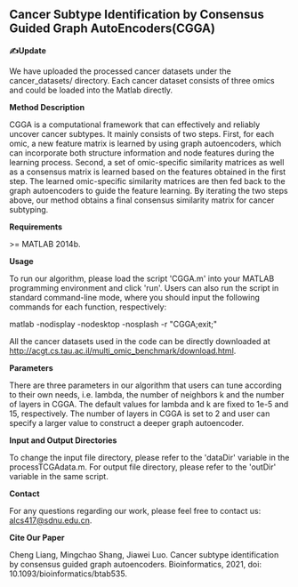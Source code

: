 ## Cancer Subtype Identification by Consensus Guided Graph AutoEncoders(CGGA)

**:writing_hand:Update**

We have uploaded the processed cancer datasets under the cancer_datasets/ directory. Each cancer dataset consists of three omics and could be loaded into the Matlab directly.

**Method Description**

CGGA is a computational framework that can effectively and reliably uncover cancer subtypes. It mainly consists of two steps. First, for each omic, a new feature matrix is learned by using graph autoencoders, which can incorporate both structure information and node features during the learning process. Second, a set of omic-specific similarity matrices as well as a consensus matrix is learned based on the features obtained in the first step. The learned omic-specific similarity matrices are then fed back to the graph autoencoders to guide the feature learning. By iterating the two steps above, our method obtains a final consensus similarity matrix for cancer subtyping. 

**Requirements**

\>= MATLAB 2014b. 

**Usage**

To run our algorithm, please load the script 'CGGA.m' into your MATLAB programming environment and click 'run'. Users can also run the script in standard command-line mode, where you should input the following commands for each function, respectively:

matlab -nodisplay -nodesktop -nosplash -r "CGGA;exit;"

All the cancer datasets used in the code can be directly downloaded at http://acgt.cs.tau.ac.il/multi_omic_benchmark/download.html.

**Parameters**

There are three parameters in our algorithm that users can tune according to their own needs, i.e. lambda, the number of neighbors k and the number of layers in CGGA. The default values for lambda and k are fixed to 1e-5 and 15, respectively. The number of layers in CGGA is set to 2 and user can specify a larger value to construct a deeper graph autoencoder.

**Input and Output Directories**

To change the input file directory, please refer to the 'dataDir' variable in the processTCGAdata.m. For output file directory, please refer to the 'outDir' variable in the same script.

**Contact**

For any questions regarding our work, please feel free to contact us: alcs417@sdnu.edu.cn.

**Cite Our Paper**

Cheng Liang, Mingchao Shang, Jiawei Luo. Cancer subtype identification by consensus guided graph autoencoders. Bioinformatics, 2021, doi: 10.1093/bioinformatics/btab535.

